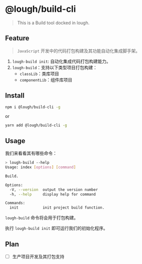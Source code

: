 # @lough/build-cli

> This is a Build tool docked in lough.

## Feature

> `JavaScript` 开发中的代码打包构建及其功能自动化集成脚手架。

1. `lough-build init`: 自动化集成代码打包构建能力。
2. `lough-build`：支持以下类型项目打包构建：
   - `classLib`：类库项目
   - `componentLib`：组件库项目

## Install

```bash
npm i @lough/build-cli -g
```

or

```bash
yarn add @lough/build-cli -g
```

## Usage

我们来看看其有哪些命令：

```bash
> lough-build --help
Usage: index [options] [command]

Build.

Options:
  -V, --version  output the version number
  -h, --help     display help for command

Commands:
  init           init project build function.
```

`lough-build` 命令将会用于打包构建。

执行 `lough-build init` 即可运行我们的初始化程序。

## Plan

- [ ] 生产项目开发及其打包支持
